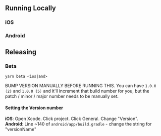 ## Running Locally

### iOS

### Android
## Releasing
### Beta

`yarn beta <ios|and>`

BUMP VERSION MANUALLY BEFORE RUNNING THIS. You can have `1.0.0 (2)` and `1.0.0 (5)` and it'll increment that build number for you, but the patch / minor / major number needs to be manually set.

#### Setting the Version number

**iOS**: Open Xcode. Click project. Click General. Change "Version".<br />
**Android**: Line ~140 of `android/app/build.gradle` - change the string for "versionName"